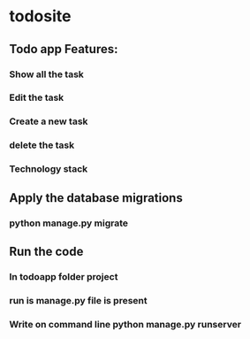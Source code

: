 # todosite
## Todo app Features:

###  Show all the task
###  Edit the task
###  Create a new task
###  delete the task
###  Technology stack


## Apply the database migrations
 ### python manage.py migrate
##  
 
## Run the code

### In todoapp folder project
### run  is manage.py file is present
### Write on command line python manage.py runserver
